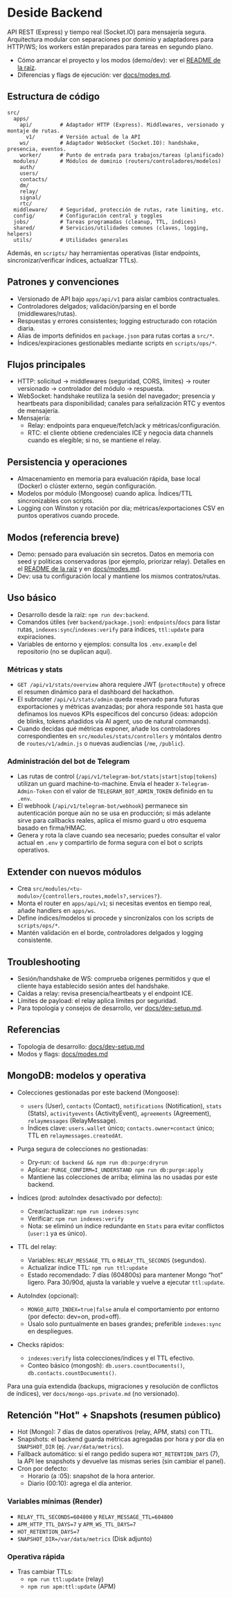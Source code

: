 # Deside Backend

API REST (Express) y tiempo real (Socket.IO) para mensajería segura. Arquitectura modular con separaciones por dominio y adaptadores para HTTP/WS; los workers están preparados para tareas en segundo plano.

- Cómo arrancar el proyecto y los modos (demo/dev): ver el [README de la raíz](../README.md).
- Diferencias y flags de ejecución: ver [docs/modes.md](../docs/modes.md).

## Estructura de código

```
src/
  apps/
    api/         # Adaptador HTTP (Express). Middlewares, versionado y montaje de rutas.
      v1/        # Versión actual de la API
    ws/          # Adaptador WebSocket (Socket.IO): handshake, presencia, eventos.
    worker/      # Punto de entrada para trabajos/tareas (planificado)
  modules/       # Módulos de dominio (routers/controladores/modelos)
    auth/
    users/
    contacts/
    dm/
    relay/
    signal/
    rtc/
  middleware/    # Seguridad, protección de rutas, rate limiting, etc.
  config/        # Configuración central y toggles
  jobs/          # Tareas programadas (cleanup, TTL, índices)
  shared/        # Servicios/utilidades comunes (claves, logging, helpers)
  utils/         # Utilidades generales
```

Además, en `scripts/` hay herramientas operativas (listar endpoints, sincronizar/verificar índices, actualizar TTLs).

## Patrones y convenciones

- Versionado de API bajo `apps/api/v1` para aislar cambios contractuales.
- Controladores delgados; validación/parsing en el borde (middlewares/rutas).
- Respuestas y errores consistentes; logging estructurado con rotación diaria.
- Alias de imports definidos en `package.json` para rutas cortas a `src/*`.
- Índices/expiraciones gestionables mediante scripts en `scripts/ops/*`.

## Flujos principales

- HTTP: solicitud → middlewares (seguridad, CORS, límites) → router versionado → controlador del módulo → respuesta.
- WebSocket: handshake reutiliza la sesión del navegador; presencia y heartbeats para disponibilidad; canales para señalización RTC y eventos de mensajería.
- Mensajería:
  - Relay: endpoints para enqueue/fetch/ack y métricas/configuración.
  - RTC: el cliente obtiene credenciales ICE y negocia data channels cuando es elegible; si no, se mantiene el relay.

## Persistencia y operaciones

- Almacenamiento en memoria para evaluación rápida, base local (Docker) o clúster externo, según configuración.
- Modelos por módulo (Mongoose) cuando aplica. Índices/TTL sincronizables con scripts.
- Logging con Winston y rotación por día; métricas/exportaciones CSV en puntos operativos cuando procede.

## Modos (referencia breve)

- Demo: pensado para evaluación sin secretos. Datos en memoria con seed y políticas conservadoras (por ejemplo, priorizar relay). Detalles en el [README de la raíz](../README.md) y en [docs/modes.md](../docs/modes.md).
- Dev: usa tu configuración local y mantiene los mismos contratos/rutas.

## Uso básico

- Desarrollo desde la raíz: `npm run dev:backend`.
- Comandos útiles (ver `backend/package.json`): `endpoints`/`docs` para listar rutas, `indexes:sync`/`indexes:verify` para índices, `ttl:update` para expiraciones.
- Variables de entorno y ejemplos: consulta los `.env.example` del repositorio (no se duplican aquí).

### Métricas y stats

- `GET /api/v1/stats/overview` ahora requiere JWT (`protectRoute`) y ofrece el resumen dinámico para el dashboard del hackathon.
- El subrouter `/api/v1/stats/admin` queda reservado para futuras exportaciones y métricas avanzadas; por ahora responde `501` hasta que definamos los nuevos KPIs específicos del concurso (ideas: adopción de blinks, tokens añadidos vía AI agent, uso de natural commands).
- Cuando decidas qué métricas exponer, añade los controladores correspondientes en `src/modules/stats/controllers` y móntalos dentro de `routes/v1/admin.js` o nuevas audiencias (`/me`, `/public`).

### Administración del bot de Telegram

- Las rutas de control (`/api/v1/telegram-bot/stats|start|stop|tokens`) utilizan un guard machine-to-machine. Envía el header `X-Telegram-Admin-Token` con el valor de `TELEGRAM_BOT_ADMIN_TOKEN` definido en tu `.env`.
- El webhook (`/api/v1/telegram-bot/webhook`) permanece sin autenticación porque aún no se usa en producción; si más adelante sirve para callbacks reales, aplica el mismo guard u otro esquema basado en firma/HMAC.
- Genera y rota la clave cuando sea necesario; puedes consultar el valor actual en `.env` y compartirlo de forma segura con el bot o scripts operativos.

## Extender con nuevos módulos

- Crea `src/modules/<tu-modulo>/{controllers,routes,models?,services?}`.
- Monta el router en `apps/api/v1`; si necesitas eventos en tiempo real, añade handlers en `apps/ws`.
- Define índices/modelos si procede y sincronízalos con los scripts de `scripts/ops/*`.
- Mantén validación en el borde, controladores delgados y logging consistente.

## Troubleshooting

- Sesión/handshake de WS: comprueba orígenes permitidos y que el cliente haya establecido sesión antes del handshake.
- Caídas a relay: revisa presencia/heartbeats y el endpoint ICE.
- Límites de payload: el relay aplica límites por seguridad.
- Para topología y consejos de desarrollo, ver [docs/dev-setup.md](../docs/dev-setup.md).

## Referencias

- Topología de desarrollo: [docs/dev-setup.md](../docs/dev-setup.md)
- Modos y flags: [docs/modes.md](../docs/modes.md)

## MongoDB: modelos y operativa

- Colecciones gestionadas por este backend (Mongoose):
  - `users` (User), `contacts` (Contact), `notifications` (Notification), `stats` (Stats), `activityevents` (ActivityEvent), `agreements` (Agreement), `relaymessages` (RelayMessage).
  - Índices clave: `users.wallet` único; `contacts.owner+contact` único; TTL en `relaymessages.createdAt`.

- Purga segura de colecciones no gestionadas:
  - Dry‑run: `cd backend && npm run db:purge:dryrun`
  - Aplicar: `PURGE_CONFIRM=I_UNDERSTAND npm run db:purge:apply`
  - Mantiene las colecciones de arriba; elimina las no usadas por este backend.

- Índices (prod: autoIndex desactivado por defecto):
  - Crear/actualizar: `npm run indexes:sync`
  - Verificar: `npm run indexes:verify`
  - Nota: se eliminó un índice redundante en `Stats` para evitar conflictos (`user:1` ya es único).

- TTL del relay:
  - Variables: `RELAY_MESSAGE_TTL` o `RELAY_TTL_SECONDS` (segundos).
  - Actualizar índice TTL: `npm run ttl:update`
  - Estado recomendado: 7 días (604800s) para mantener Mongo “hot” ligero. Para 30/90d, ajusta la variable y vuelve a ejecutar `ttl:update`.

- AutoIndex (opcional):
  - `MONGO_AUTO_INDEX=true|false` anula el comportamiento por entorno (por defecto: dev=on, prod=off).
  - Úsalo solo puntualmente en bases grandes; preferible `indexes:sync` en despliegues.

- Checks rápidos:
  - `indexes:verify` lista colecciones/índices y el TTL efectivo.
  - Conteo básico (mongosh): `db.users.countDocuments()`, `db.contacts.countDocuments()`.

Para una guía extendida (backups, migraciones y resolución de conflictos de índices), ver `docs/mongo-ops.private.md` (no versionado).

## Retención "Hot" + Snapshots (resumen público)

- Hot (Mongo): 7 días de datos operativos (relay, APM, stats) con TTL.
- Snapshots: el backend guarda métricas agregadas por hora y por día en `SNAPSHOT_DIR` (ej. `/var/data/metrics`).
- Fallback automático: si el rango pedido supera `HOT_RETENTION_DAYS` (7), la API lee snapshots y devuelve las mismas series (sin cambiar el panel).
- Cron por defecto:
  - Horario (a :05): snapshot de la hora anterior.
  - Diario (00:10): agrega el día anterior.

### Variables mínimas (Render)

- `RELAY_TTL_SECONDS=604800` y `RELAY_MESSAGE_TTL=604800`
- `APM_HTTP_TTL_DAYS=7` y `APM_WS_TTL_DAYS=7`
- `HOT_RETENTION_DAYS=7`
- `SNAPSHOT_DIR=/var/data/metrics` (Disk adjunto)

### Operativa rápida

- Tras cambiar TTLs:
  - `npm run ttl:update` (relay)
  - `npm run apm:ttl:update` (APM)
